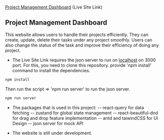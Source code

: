 [Project Management Dashboard](https://project-management-dashboard-theta.vercel.app/) (Live Site Link)

## Project Management Dashboard

This website allows users to handle their projects efficiently. They can create, update, delete their tasks under any project smoothly. Users can also change the status of the task and improve their efficiency of doing any project.

- The Live Site Link requires the json server to run on [localhost](http://localhost:3000/) on 3000 port. For this, you need to clone this repository. provide 'npm install' command to install the dependencies.

```bash
npm install
```

Then run the script => 'npm run server' to run the json server.

```bash
npm run server
```

- The packages that is used in this project:
  -- react-query for data fetching
  -- zustand for global state management
  -- react-beautiful-dnd for drag and drop feature implementation
  -- antd and taiwindCSS for UI Design
  -- json server for mock API

- The website is still under development.
